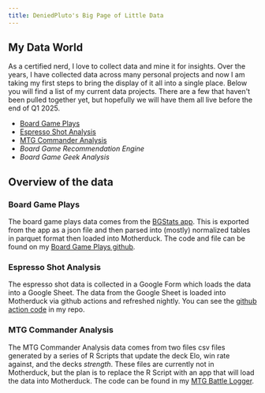 ```yaml
---
title: DeniedPluto's Big Page of Little Data
---
```


## My Data World

As a certified nerd, I love to collect data and mine it for insights. Over the years, I have collected data across many personal projects and now I am taking my first steps to bring the display of it all into a single place. Below you will find a list of my current data projects. There are a few that haven't been pulled together yet, but hopefully we will have them all live before the end of Q1 2025.

- [Board Game Plays](BoardGamePlays/BoardGamePlaysHome)
- [Espresso Shot Analysis](Espresso/EspressoData)
- [MTG Commander Analysis](Commander/CommanderHome/)
- *Board Game Recommendation Engine*
- *Board Game Geek Analysis*

## Overview of the data

### Board Game Plays

The board game plays data comes from the [BGStats app](https://www.bgstatsapp.com/). This is exported from the app as a json file and then parsed into (mostly) normalized tables in parquet format then loaded into Motherduck. The code and file can be found on my [Board Game Plays github](https://github.com/Deniedpluto/BoardGamePlays).

### Espresso Shot Analysis

The espresso shot data is collected in a Google Form which loads the data into a Google Sheet. The data from the Google Sheet is loaded into Motherduck via github actions and refreshed nightly. You can see the [github action code](https://github.com/Deniedpluto/motherduck_data_update) in my repo.

### MTG Commander Analysis

The MTG Commander Analysis data comes from two files csv files generated by a series of R Scripts that update the deck Elo, win rate against, and the decks *strength*. These files are currently not in Motherduck, but the plan is to replace the R Script with an app that will load the data into Motherduck. The code can be found in my [MTG Battle Logger](https://github.com/Deniedpluto/MTG-Battle-Logger).